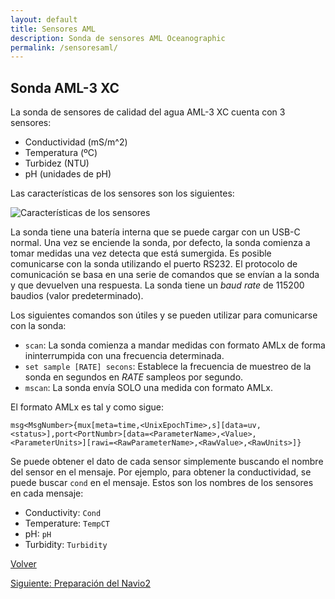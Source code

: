 ```yaml
---
layout: default
title: Sensores AML
description: Sonda de sensores AML Oceanographic
permalink: /sensoresaml/
---
```


## Sonda AML-3 XC

La sonda de sensores de calidad del agua AML-3 XC cuenta con 3 sensores:

* Conductividad (mS/m^2)
* Temperatura (ºC)
* Turbidez (NTU)
* pH (unidades de pH)

Las características de los sensores son los siguientes:

![Características de los sensores](/Autonomous-Surface-Vehicles/images/sensor_chars.png)

La sonda tiene una batería interna que se puede cargar con un USB-C normal. Una vez se enciende la sonda, por defecto, la sonda comienza a tomar medidas una vez detecta que está sumergida.
Es posible comunicarse con la sonda utilizando el puerto RS232. El protocolo de comunicación se basa en una serie de comandos que se envían a la sonda y que devuelven una respuesta. La sonda tiene un *baud rate* de 115200 baudios (valor predeterminado).

Los siguientes comandos son útiles y se pueden utilizar para comunicarse con la sonda:

* `scan`: La sonda comienza a mandar medidas con formato AMLx de forma ininterrumpida con una frecuencia determinada.
* `set sample [RATE] secons`: Establece la frecuencia de muestreo de la sonda en segundos en *RATE* sampleos por segundo.
* `mscan`: La sonda envía SOLO una medida con formato AMLx.

El formato AMLx es tal y como sigue:

`msg<MsgNumber>{mux[meta=time,<UnixEpochTime>,s][data=uv,<status>],port<PortNumbr>[data=<ParameterName>,<Value>,<ParameterUnits>][rawi=<RawParameterName>,<RawValue>,<RawUnits>]}`

Se puede obtener el dato de cada sensor simplemente buscando el nombre del sensor en el mensaje. Por ejemplo, para obtener la conductividad, se puede buscar `cond` en el mensaje. Estos
son los nombres de los sensores en cada mensaje:

* Conductivity: `Cond`
* Temperature: `TempCT`
* pH: `pH`
* Turbidity: `Turbidity`

 [Volver](../)   

 [Siguiente: Preparación del Navio2](/Autonomous-Surface-Vehicles/sonar/)